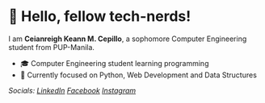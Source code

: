<h1>👋 Hello, fellow tech-nerds!</h1>
<p>I am <b>Ceianreigh Keann M. Cepillo</b>, a sophomore Computer Engineering student from PUP-Manila.</p>

- 🎓 Computer Engineering student learning programming
- 📖 Currently focused on Python, Web Development and Data Structures

<em> Socials: <em/>
<a href="www.linkedin.com/in/ceianreigh">LinkedIn<a/>
<a href="www.facebook.com/in/ceianreigh">Facebook<a/>
<a href="www.instagram.com/in/ceianreigh">Instagram<a/>
